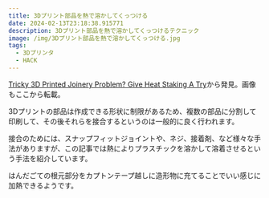 ```yaml
---
title: 3Dプリント部品を熱で溶かしてくっつける
date: 2024-02-13T23:18:38.915771
description: 3Dプリント部品を熱で溶かしてくっつけるテクニック
image: /img/3Dプリント部品を熱で溶かしてくっつける.jpg
tags:
  - 3Dプリンタ
  - HACK
---
```

[Tricky 3D Printed Joinery Problem? Give Heat Staking A Try](https://hackaday.com/2024/02/03/tricky-3d-printed-joinery-problem-give-heat-staking-a-try/)から発見。画像もここから転載。

3Dプリントの部品は作成できる形状に制限があるため、複数の部品に分割して印刷して、その後それらを接合するというのは一般的に良く行われます。

接合のためには、スナップフィットジョイントや、ネジ、接着剤、など様々な手法がありますが、この記事では熱によりプラスチックを溶かして溶着させるという手法を紹介しています。

はんだごての根元部分をカプトンテープ越しに造形物に充てることでいい感じに加熱できるようです。


